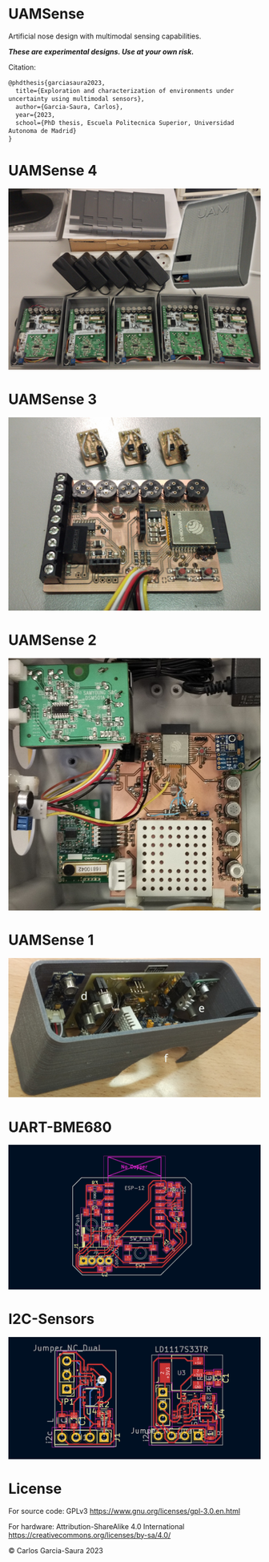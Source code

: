 # UAMSense
Artificial nose design with multimodal sensing capabilities.

___These are experimental designs. Use at your own risk.___

Citation:
```
@phdthesis{garciasaura2023,
  title={Exploration and characterization of environments under uncertainty using multimodal sensors},
  author={Garcia-Saura, Carlos},
  year={2023,
  school={PhD thesis, Escuela Politecnica Superior, Universidad Autonoma de Madrid}
}
```

UAMSense 4
==========

![](UAMSense4/2018-02-22%2017.10.30.jpg)


UAMSense 3
==========

![](UAMSense3/2017-07-21%2022.07.28.jpg)


UAMSense 2
==========

![](UAMSense2/2017-05-19%2013.47.22.jpg)


UAMSense 1
==========

![](UAMSense1/2017-05-23%2019.05.24.jpg)


UART-BME680
===========

![](UART-BME680/uart_pcb.png)


I2C-Sensors
===========

![](I2C-Sensors/i2c_pcb.png)


License
=======
For source code: GPLv3 <https://www.gnu.org/licenses/gpl-3.0.en.html>

For hardware: Attribution-ShareAlike 4.0 International <https://creativecommons.org/licenses/by-sa/4.0/>

© Carlos Garcia-Saura 2023
